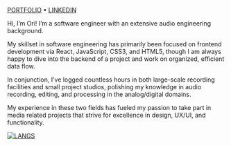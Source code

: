 [PORTFOLIO](www.oriravid.com) • [LINKEDIN](https://www.linkedin.com/in/oriravid/) 

Hi, I’m Ori! I’m a software engineer with an extensive audio engineering background.

My skillset in software engineering has primarily been focused on frontend development via React, JavaScript, CSS3, and HTML5, though I am always happy to dive into the backend of a project and work on organized, efficient data flow.

In conjunction, I’ve logged countless hours in both large-scale recording facilities and small project studios, polishing my knowledge in audio recording, editing, and processing in the analog/digital domains.

My experience in these two fields has fueled my passion to take part in media related projects that strive for excellence in design, UX/UI, and functionality. 

[![LANGS](https://github-readme-stats.vercel.app/api/top-langs/?username=oriravid)](https://github.com/anuraghazra/github-readme-stats)
